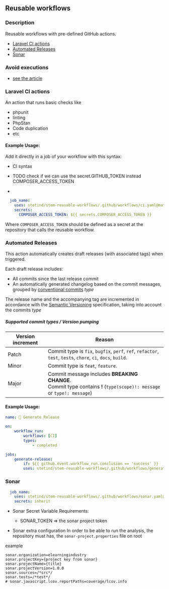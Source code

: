## Reusable workflows

### Description
Reusable workflows with pre-defined GitHub actions.

* [Laravel CI actions](#Laravel-ci-actions)
* [Automated Releases](#Automated-Releases)
* [Sonar](#Sonar)


### Avoid executions
* [see the article](https://docs.github.com/en/actions/managing-workflow-runs/skipping-workflow-runs) 


### Laravel CI actions
An action that runs basic checks like 
* phpunit
* linting
* PhpStan
* Code duplication 
* etc

#### Example Usage:
Add it directly in a job of your workflow with this syntax:

* CI syntax

* TODO check if we can use the secret.GITHUB_TOKEN instead COMPOSER_ACCESS_TOKEN
*
```yaml
  job_name:
    uses: stetind/stem-reusable-workflows/.github/workflows/ci.yaml@main
    secrets:
      COMPOSER_ACCESS_TOKEN: ${{ secrets.COMPOSER_ACCESS_TOKEN }}
```
Where `COMPOSER_ACCESS_TOKEN` should be defined as a secret at the repository that calls the reusable workflow.

### Automated Releases

This action automatically creates draft releases (with associated tags) when triggered. 

Each draft release includes:
* All commits since the last release commit
* An automatically generated changelog based on the commit messages, grouped by [conventional commits](https://www.conventionalcommits.org/en/v1.0.0/) _type_

The release name and the accompanying tag are incremented in accordance with the [Semantic Versioning](https://semver.org/) specification, taking into account the commits _type_

##### Supported commit types / Version pumping

| Version increment | Reason                                                                                                                 |
|-------------------|------------------------------------------------------------------------------------------------------------------------|
| Patch             | Commit type is `fix`, `bugfix`, `perf`, `ref`, `refactor`, `test`, `tests`, `chore`, `ci`, `docs`, `build`.                                    |
| Minor             | Commit type is `feat`, `feature`.                                                                                           |
| Major             | Commit message includes **BREAKING CHANGE**.  <br/> Commit type contains **!** (`type(scope)!: message` or `type!: message`) |



#### Example Usage:

```yaml
name: 📖 Generate Release

on:
    workflow_run:
        workflows: [CI]
        types:
            - completed

jobs:
    generate-release:
        if: ${{ github.event.workflow_run.conclusion == 'success' }}
        uses: stetind/stem-reusable-workflows/.github/workflows/generate-release.yaml@main

```

### Sonar
```yaml
  job_name:
    uses: stetind/stem-reusable-workflows/.github/workflows/sonar.yaml@main
    secrets: inherit
```
* Sonar Secret Variable Requirements:
    * SONAR_TOKEN => the sonar project token

* Sonar extra configuration
  In order to be able to run the analysis, the repository must has, the `sonar-project.properties` file on root

example

```
sonar.organization=elearningindustry
sonar.projectKey={project key from sonar}
sonar.projectName={title}
sonar.projectVersion=1.0.0
sonar.sources=/*src*/
sonar.tests=/*test*/
# sonar.javascript.lcov.reportPaths=coverage/lcov.info
```
